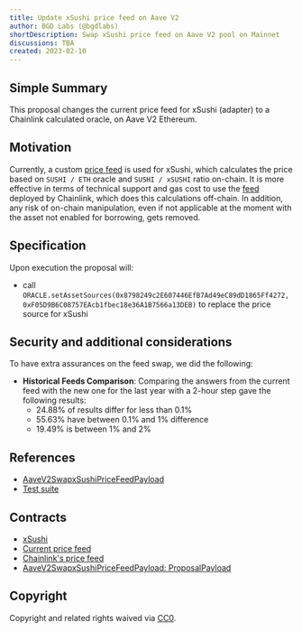 ```yaml
---
title: Update xSushi price feed on Aave V2
author: BGD Labs (@bgdlabs)
shortDescription: Swap xSushi price feed on Aave V2 pool on Mainnet
discussions: TBA
created: 2023-02-10
---
```


## Simple Summary

This proposal changes the current price feed for xSushi (adapter) to a Chainlink calculated oracle, on Aave V2 Ethereum.

## Motivation

Currently, a custom [price feed](https://etherscan.io/address/0x9b26214bEC078E68a394AaEbfbffF406Ce14893F) is used for xSushi, which calculates the price based on `SUSHI / ETH` oracle and `SUSHI / xSUSHI` ratio on-chain. It is more effective in terms of technical support and gas cost to use the [feed](https://etherscan.io/address/0xF05D9B6C08757EAcb1fbec18e36A1B7566a13DEB) deployed by Chainlink, which does this calculations off-chain. In addition, any risk of on-chain manipulation, even if not applicable at the moment with the asset not enabled for borrowing, gets removed.

## Specification

Upon execution the proposal will:

- call `ORACLE.setAssetSources(0x8798249c2E607446EfB7Ad49eC89dD1865Ff4272, 0xF05D9B6C08757EAcb1fbec18e36A1B7566a13DEB)` to replace the price source for xSushi

## Security and additional considerations

To have extra assurances on the feed swap, we did the following:

- **Historical Feeds Comparison**: Comparing the answers from the current feed with the new one for the last year with a 2-hour step gave the following results:
  - 24.88% of results differ for less than 0.1%
  - 55.63% have between 0.1% and 1% difference
  - 19.49% is between 1% and 2%

## References

- [AaveV2SwapxSushiPriceFeedPayload](https://github.com/bgd-labs/aave-v3-crosschain-listing-template/blob/master/src/contracts/mainnet/AaveV2SwapxSushiPriceFeedPayload.sol)
- [Test suite](https://github.com/bgd-labs/aave-v3-crosschain-listing-template/blob/master/src/test/mainnet/AaveV2SwapxSushiPriceFeedPayloadTest.t.sol)

## Contracts

- [xSushi](https://etherscan.io/token/0x8798249c2E607446EfB7Ad49eC89dD1865Ff4272)
- [Current price feed](https://etherscan.io/address/0x9b26214bEC078E68a394AaEbfbffF406Ce14893F)
- [Chainlink's price feed](https://etherscan.io/address/0xF05D9B6C08757EAcb1fbec18e36A1B7566a13DEB)
- [AaveV2SwapxSushiPriceFeedPayload: ProposalPayload](TBA)

## Copyright

Copyright and related rights waived via [CC0](https://creativecommons.org/publicdomain/zero/1.0/).

